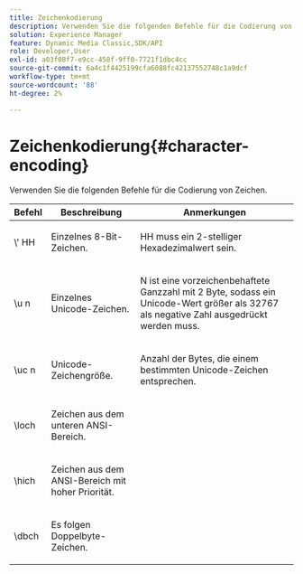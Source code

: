 ```yaml
---
title: Zeichenkodierung
description: Verwenden Sie die folgenden Befehle für die Codierung von Zeichen.
solution: Experience Manager
feature: Dynamic Media Classic,SDK/API
role: Developer,User
exl-id: a03f08f7-e9cc-458f-9ff0-7721f1dbc4cc
source-git-commit: 6a4c1f4425199cfa6088fc42137552748c1a9dcf
workflow-type: tm+mt
source-wordcount: '88'
ht-degree: 2%

---
```


# Zeichenkodierung{#character-encoding}

Verwenden Sie die folgenden Befehle für die Codierung von Zeichen.

<table id="table_EB0C1B674BEA4A37964FB4BF559E0005"> 
 <thead> 
  <tr> 
   <th class="entry"> Befehl </th> 
   <th class="entry"> Beschreibung </th> 
   <th class="entry"> Anmerkungen </th> 
  </tr> 
 </thead>
 <tbody> 
  <tr> 
   <td> <span class="codeph">\'<span class="varname"> HH</span></span> </td> 
   <td> <p>Einzelnes 8-Bit-Zeichen. </p> </td> 
   <td> <p><span class="varname"> HH</span> muss ein 2-stelliger Hexadezimalwert sein. </p> </td> 
  </tr> 
  <tr> 
   <td> <span class="codeph">\u<span class="varname"> n</span></span> </td> 
   <td> <p>Einzelnes Unicode-Zeichen. </p> </td> 
   <td> <p><span class="varname"> N</span> ist eine vorzeichenbehaftete Ganzzahl mit 2 Byte, sodass ein Unicode-Wert größer als 32767 als negative Zahl ausgedrückt werden muss. </p> </td> 
  </tr> 
  <tr> 
   <td> <span class="codeph">\uc<span class="varname"> n</span></span> </td> 
   <td> <p>Unicode-Zeichengröße. </p> </td> 
   <td> <p>Anzahl der Bytes, die einem bestimmten Unicode-Zeichen entsprechen. </p> </td> 
  </tr> 
  <tr> 
   <td> <span class="codeph"> \loch </span> </td> 
   <td> <p>Zeichen aus dem unteren ANSI-Bereich. </p> </td> 
   <td> <p> </p> </td> 
  </tr> 
  <tr> 
   <td> <span class="codeph"> \hich </span> </td> 
   <td> <p>Zeichen aus dem ANSI-Bereich mit hoher Priorität. </p> </td> 
   <td> <p> </p> </td> 
  </tr> 
  <tr> 
   <td> <span class="codeph"> \dbch </span> </td> 
   <td> <p>Es folgen Doppelbyte-Zeichen. </p> </td> 
   <td> <p> </p> </td> 
  </tr> 
 </tbody> 
</table>
